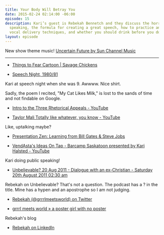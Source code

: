 ```yaml
---
title: Your Body Will Betray You
date: 2015-02-24 02:14:00 -06:00
episode: 15
description: Kari’s guest is Rebekah Bennetch and they discuss the horrors of public
  speaking, the formula for creating a great speech, how to practice and prepare,
  vocal delivery techniques, and whether you should drink before you do a speech.
layout: episode
---
```


New show theme music! [Uncertain Future by Sun Channel Music][1]

***

* [Things to Fear Cartoon | Savage Chickens][2]

* [Speech Night, 1980/81][3]

Kari at speech night when she was 9. Awwww. Nice shirt.

Sadly, the poem I recited, "My Cat Likes Milk," is lost to the sands of time and not findable on Google.

* [Intro to the Three Rhetorical Appeals - YouTube][4]

* [Taylor Mali Totally like whatever, you know - YouTube][5]

Like, uptalking maybe?

* [Presentation Zen: Learning from Bill Gates &amp; Steve Jobs][6]

* [VendAsta's Ideas On Tap - Barcamp Saskatoon presented by Kari Halsted - YouTube][7]

Kari doing public speaking!

* [Unbelievable? 20 Aug 2011 - Dialogue with an ex-Christian - Saturday 20th August 2011 02:30 am][8]

Rebekah on Unbelievable? That's not a question. The podcast has a ? in the title. Mine has a hypen and an apostrophe so I am not judging.

* [Rebekah (@grrrlmeetsworld) on Twitter][9]

* [grrrl meets world » a poster girl with no poster][10]

Rebekah's blog

* [Rebekah on LinkedIn][11]

[1]: http://audiojungle.net/item/uncertain-future/10321504
[2]: http://www.savagechickens.com/2010/07/things-to-fear.html
[3]: https://instagram.com/p/zeCM8XpR9p/
[4]: https://www.youtube.com/watch?v=w6BCj_K3fzc&amp;feature=youtu.be
[5]: https://www.youtube.com/watch?v=LGAMd-tT6fQ&amp;feature=youtu.be
[6]: http://www.presentationzen.com/presentationzen/2007/09/steve-bill-redu.html
[7]: https://www.youtube.com/watch?v=jzcEYc4v2SQ
[8]: http://www.premierchristianradio.com/Shows/Saturday/Unbelievable/Episodes/Unbelievable-20-Aug-2011-Dialogue-with-an-ex-Christian
[9]: https://twitter.com/grrrlmeetsworld
[10]: http://www.grrrlmeetsworld.com/
[11]: https://www.linkedin.com/profile/view?id=23160565
